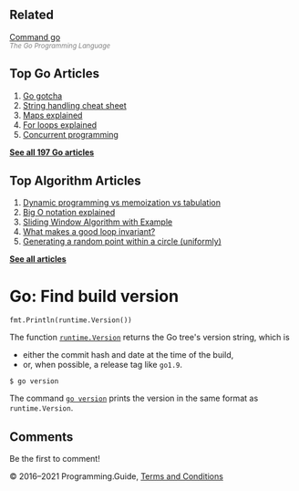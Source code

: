 



## Related

[Command go](https://golang.org/cmd/go/)  
<span style="color: grey; font-style: italic; font-size: smaller">The Go Programming Language</span>

## Top Go Articles

1.  [Go gotcha](go-gotcha.html)
2.  [String handling cheat sheet](string-functions-reference-cheat-sheet.html)
3.  [Maps explained](maps-explained.html)
4.  [For loops explained](for-loop.html)
5.  [Concurrent programming](go-concurrency-tutorial.html)

[**See all 197 Go articles**](index.html)



## Top Algorithm Articles

1.  [Dynamic programming vs memoization vs tabulation](../dynamic-programming-vs-memoization-vs-tabulation.html)
2.  [Big O notation explained](../big-o-notation-explained.html)
3.  [Sliding Window Algorithm with Example](../sliding-window-example.html)
4.  [What makes a good loop invariant?](../what-makes-a-good-loop-invariant.html)
5.  [Generating a random point within a circle (uniformly)](../random-point-within-circle.html)

[**See all articles**](../index.html)

# Go: Find build version

    fmt.Println(runtime.Version())

The function [`runtime.Version`](https://golang.org/pkg/runtime/#Version) returns the Go tree's version string, which is

- either the commit hash and date at the time of the build,
- or, when possible, a release tag like `go1.9`.

<!-- -->

    $ go version

The command [`go version`](https://golang.org/cmd/go/#hdr-Print_Go_version) prints the version in the same format as `runtime.Version`.

## Comments

Be the first to comment!

© 2016–2021 Programming.Guide, [Terms and Conditions](../terms-and-conditions.html)

